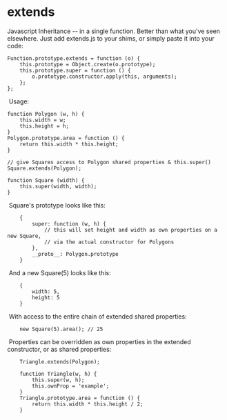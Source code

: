 # extends
Javascript Inheritance -- in a single function. Better than what you've seen elsewhere. Just add extends.js to your shims, or simply paste it into your code:

    Function.prototype.extends = function (o) {
        this.prototype = Object.create(o.prototype);
        this.prototype.super = function () {
            o.prototype.constructor.apply(this, arguments);
        };
    };


&nbsp;Usage:

    function Polygon (w, h) {
        this.width = w;
        this.height = h;
    }
    Polygon.prototype.area = function () { 
        return this.width * this.height; 
    }
    
    // give Squares access to Polygon shared properties & this.super() 
    Square.extends(Polygon);
    
    function Square (width) {
        this.super(width, width);
    }
    
    
&nbsp;Square's prototype looks like this:

        {
            super: function (w, h) {
                // this will set height and width as own properties on a new Square,
                // via the actual constructor for Polygons
            },
            __proto__: Polygon.prototype
        }



&nbsp;And a new Square(5) looks like this:

        {
            width: 5,
            height: 5
        }

&nbsp;With access to the entire chain of extended shared properties:

        new Square(5).area(); // 25

&nbsp;Properties can be overridden as own properties in the extended constructor, or as shared properties:

        Triangle.extends(Polygon);
        
        function Triangle(w, h) {
            this.super(w, h);
            this.ownProp = 'example';
        }
        Triangle.prototype.area = function () {
            return this.width * this.height / 2;
        }
